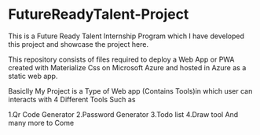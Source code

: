 # FutureReadyTalent-Project
This is a Future Ready Talent Internship Program which I have developed this project and showcase the project here.

This repository consists of files required to deploy a Web App or PWA created with Materialize Css on Microsoft Azure and hosted in Azure as a static web app.

Basiclly My Project is a Type of Web app (Contains Tools)in which user can interacts with 4 Different Tools Such as

1.Qr Code Generator
2.Password Generator
3.Todo list
4.Draw tool
And many more to Come
